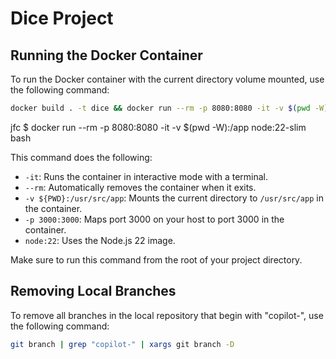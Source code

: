 # Dice Project

## Running the Docker Container

To run the Docker container with the current directory volume mounted, use the following command:

```sh
docker build . -t dice && docker run --rm -p 8080:8080 -it -v $(pwd -W):/app dice bash
```

jfc
$ docker run --rm -p 8080:8080 -it -v $(pwd -W):/app node:22-slim bash

This command does the following:
- `-it`: Runs the container in interactive mode with a terminal.
- `--rm`: Automatically removes the container when it exits.
- `-v ${PWD}:/usr/src/app`: Mounts the current directory to `/usr/src/app` in the container.
- `-p 3000:3000`: Maps port 3000 on your host to port 3000 in the container.
- `node:22`: Uses the Node.js 22 image.

Make sure to run this command from the root of your project directory.

## Removing Local Branches

To remove all branches in the local repository that begin with "copilot-", use the following command:

```sh
git branch | grep "copilot-" | xargs git branch -D
```
